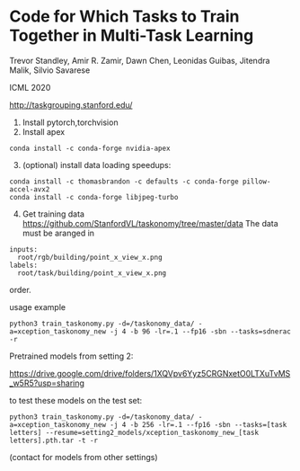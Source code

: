 # Code for Which Tasks to Train Together in Multi-Task Learning

Trevor Standley, Amir R. Zamir, Dawn Chen, Leonidas Guibas, Jitendra Malik, Silvio Savarese

ICML 2020

http://taskgrouping.stanford.edu/

1. Install pytorch,torchvision
2. Install apex
```
conda install -c conda-forge nvidia-apex
```
3. (optional) install data loading speedups:
```
conda install -c thomasbrandon -c defaults -c conda-forge pillow-accel-avx2
conda install -c conda-forge libjpeg-turbo
```
4. Get training data
https://github.com/StanfordVL/taskonomy/tree/master/data
The data must be aranged in 

```
inputs:   
  root/rgb/building/point_x_view_x.png
labels:
  root/task/building/point_x_view_x.png
```
order.

usage example
```
python3 train_taskonomy.py -d=/taskonomy_data/ -a=xception_taskonomy_new -j 4 -b 96 -lr=.1 --fp16 -sbn --tasks=sdnerac -r
```

Pretrained models from setting 2:


https://drive.google.com/drive/folders/1XQVpv6Yyz5CRGNxetO0LTXuTvMS_w5R5?usp=sharing

to test these models on the test set:

```
python3 train_taskonomy.py -d=/taskonomy_data/ -a=xception_taskonomy_new -j 4 -b 256 -lr=.1 --fp16 -sbn --tasks=[task letters] --resume=setting2_models/xception_taskonomy_new_[task letters].pth.tar -t -r
```

(contact for models from other settings)

